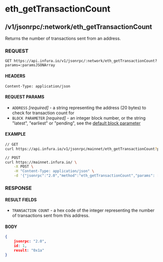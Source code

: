 # eth_getTransactionCount

## /v1/jsonrpc/:network/eth_getTransactionCount

Returns the number of transactions sent from an address.

### REQUEST

`GET https://api.infura.io/v1/jsonrpc/:network/eth_getTransactionCount?params=:paramsJSONArray`

#### HEADERS

`Content-Type: application/json`

#### REQUEST PARAMS
- `ADDRESS` _[required]_ - a string representing the address (20 bytes) to check for transaction count for
- `BLOCK PARAMETER` _[required]_ - an integer block number, or the string "latest", "earliest" or "pending", see the [default block parameter](https://github.com/ethereum/wiki/wiki/JSON-RPC#the-default-block-parameter)

#### EXAMPLE
```bash
// GET
curl https://api.infura.io/v1/jsonrpc/mainnet/eth_getTransactionCount?params=["0xc94770007dda54cF92009BFF0dE90c06F603a09f","latest"]

// POST
curl https://mainnet.infura.io/ \
    -X POST \
    -H "Content-Type: application/json" \
    -d '{"jsonrpc":"2.0","method":"eth_getTransactionCount","params": ["0xc94770007dda54cF92009BFF0dE90c06F603a09f","latest"],"id":1}'
```

### RESPONSE

#### RESULT FIELDS
- `TRANSACTION COUNT` - a hex code of the integer representing the number of transactions sent from this address.

#### BODY

```json
{
    jsonrpc: "2.0",
    id: 1,
    result: "0x1a"
}
```
